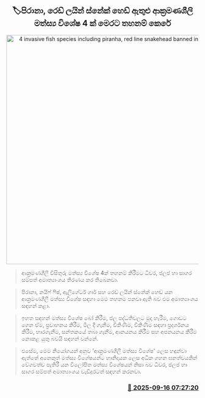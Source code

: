<p align='center'><b><h2 align='center' title='4 invasive fish species including piranha, red line snakehead banned in the country'>🏷පිරානා‍, රෙඩ් ලයින් ස්නේක් හෙඩ් ඇතුළු ආක්‍රමණශීලි මත්ස්‍ය විශේෂ 4 ක් මෙරට තහනම් කෙරේ</h2></b></p>
<p align='center'><img src='https://helakuru.sgp1.cdn.digitaloceanspaces.com/esana/images/lib/piranha-fish.jpg' width='600' alt='4 invasive fish species including piranha, red line snakehead banned in the country'></p>

> ආක්‍රමණශීලී විසිතුරු මත්ස්‍ය විශේෂ 4ක් තහනම් කිරීමට ධීවර, ජලජ හා සාගර සම්පත් අමාත්‍යාංශය තීරණය කර තිබෙනවා.

> පිරානා, නයිෆ් ෆිෂ්, ඇලිගේටර් ගාර් සහ රෙඩ් ලයින් ස්නේක් හෙඩ් යන ආක්‍රමණශීලී මත්ස්‍ය විශේෂ සඳහා මෙම තහනම පනවා ඇති බව එම අමාත්‍යාංශය සඳහන් කළා.

> ඉහත සඳහන් මත්ස්‍ය විශේෂ බෝ කිරීම, ජල පද්ධතිවලට මුදා හැරීම, ගොඩට ගෙන ඒම, ප්‍රවාහනය කිරීම, මිල දී ගැනීම, විකිණීම, විකිණීම සඳහා ප්‍රදර්ශනය කිරීම, භාරගැනීම, සන්තකයේ තබා ගැනීම, ආනයනය කිරීම සහ අපනයනය කිරීම නොකළ යුතු බවයි සඳහන් වන්නේ.

> එසේම, මෙම නියෝගයන් අනුව 'ආක්‍රමණශීලී මත්ස්‍ය විශේෂ' ලෙස හඳුන්වා ඇත්තේ අනෙකුත් මත්ස්‍ය විශේෂයන්ට හානිදායක ලෙස අධික ගහන ඝනත්වයකින් වේගවත්ව පැතිරී යන විලෝපිත මත්ස්‍ය විශේෂයන් නිසා බව ධීවර, ජලජ හා සාගර සම්පත් අමාත්‍යාංශය වැඩිදුරටත් සඳහන් කරනවා.



<h3 align='right'><a href='https://www.helakuru.lk/esana/p/113657/'>📅 2025-09-16 07:27:20</a></h3>

